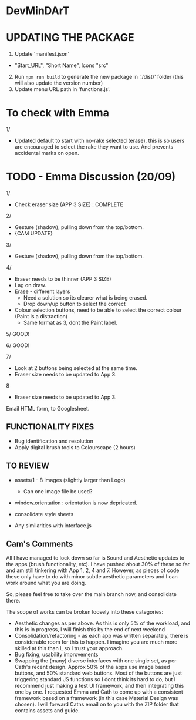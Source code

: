 # DevMinDArT

# UPDATING THE PACKAGE
1. Update 'manifest.json'
  - "Start_URL", "Short Name", Icons "src" 
2. Run `npm run build` to generate the new package in './dist/' folder (this will also update the version number)
3. Update menu URL path in 'functions.js'.

# To check with Emma
1/
  - Updated default to start with no-rake selected (erase), this is so users are encouraged to select the rake they want to use.  And prevents accidental marks on open.

# TODO - Emma Discussion (20/09)
1/ 
- Check eraser size (APP 3 SIZE) : COMPLETE

2/
- Gesture (shadow), pulling down from the top/bottom.
- {CAM UPDATE}

3/
- Gesture (shadow), pulling down from the top/bottom.

4/
- Eraser needs to be thinner (APP 3 SIZE)
- Lag on draw.
- Erase - different layers
  - Need a solution so its clearer what is being erased.
  - Drop down/up button to select the correct
- Colour selection buttons, need to be able to select the correct colour (Paint is a distraction)
  - Same format as 3, dont the Paint label.

5/
GOOD!

6/
GOOD!

7/ 
- Look at 2 buttons being selected at the same time.
- Eraser size needs to be updated to App 3.

8
- Eraser size needs to be updated to App 3.


Email HTML form, to Googlesheet.


## FUNCTIONALITY FIXES
- Bug identification and resolution
- Apply digital brush tools to Colourscape (2 hours)

## TO REVIEW
- assets/1 - 8 images (slightly larger than Logo)
  - Can one image file be used?

- window.orientation    : orientation is now depricated.

- consolidate style sheets

- Any similarities with interface.js


## Cam's Comments
All I have managed to lock down so far is Sound and Aesthetic updates to the apps (brush functionality, etc). I have pushed about 30% of these so far and am still tinkering with App 1, 2, 4 and 7. However, as pieces of code these only have to do with minor subtle aesthetic parameters and I can work around what you are doing.

So, please feel free to take over the main branch now, and consolidate there.

The scope of works can be broken loosely into these categories:
- Aesthetic changes as per above. As this is only 5% of the workload, and this is in progress, I will finish this by the end of next weekend
- Consolidation/refactoring - as each app was written separately, there is considerable room for this to happen. I imagine you are much more skilled at this than I, so I trust your approach.
- Bug fixing, usability improvements
- Swapping the (many) diverse interfaces with one single set, as per Cath's recent design. Approx 50% of the apps use image based buttons, and 50% standard web buttons. Most of the buttons are just triggering standard JS functions so I dont think its hard to do, but I recommend just making a test UI framework, and then integrating this one by one. I requested Emma and Cath to come up with a consistent framework based on a framework (in this case Material Design was chosen). I will forward Caths email on to you with the ZIP folder that contains assets and guide.
